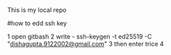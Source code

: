 This is my local repo

#how to edd ssh key

1 open gitbash
2 write - ssh-keygen -t ed25519 -C "dishagupta.9122002@gmail.com"
3 then enter trice
4 